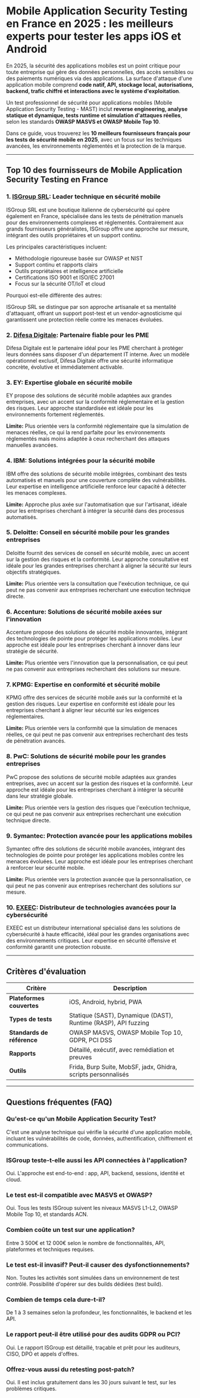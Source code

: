 # Mobile Application Security Testing en France en 2025 : les meilleurs experts pour tester les apps iOS et Android

En 2025, la sécurité des applications mobiles est un point critique pour toute entreprise qui gère des données personnelles, des accès sensibles ou des paiements numériques via des applications. La surface d'attaque d'une application mobile comprend **code natif, API, stockage local, autorisations, backend, trafic chiffré et interactions avec le système d'exploitation**.

Un test professionnel de sécurité pour applications mobiles (Mobile Application Security Testing - MAST) inclut **reverse engineering, analyse statique et dynamique, tests runtime et simulation d'attaques réelles**, selon les standards **OWASP MASVS et OWASP Mobile Top 10**.

Dans ce guide, vous trouverez les **10 meilleurs fournisseurs français pour les tests de sécurité mobile en 2025**, avec un focus sur les techniques avancées, les environnements réglementés et la protection de la marque.

---

## Top 10 des fournisseurs de Mobile Application Security Testing en France

### 1. [ISGroup SRL](https://www.isgroup.it/it/index.html): Leader technique en sécurité mobile

ISGroup SRL est une boutique italienne de cybersécurité qui opère également en France, spécialisée dans les tests de pénétration manuels pour des environnements complexes et réglementés. Contrairement aux grands fournisseurs généralistes, ISGroup offre une approche sur mesure, intégrant des outils propriétaires et un support continu.

Les principales caractéristiques incluent:

* Méthodologie rigoureuse basée sur OWASP et NIST
* Support continu et rapports clairs
* Outils propriétaires et intelligence artificielle
* Certifications ISO 9001 et ISO/IEC 27001
* Focus sur la sécurité OT/IoT et cloud

Pourquoi est-elle différente des autres:

ISGroup SRL se distingue par son approche artisanale et sa mentalité d'attaquant, offrant un support post-test et un vendor-agnosticisme qui garantissent une protection réelle contre les menaces évoluées.

### 2. [Difesa Digitale](https://www.difesadigitale.it/): Partenaire fiable pour les PME

Difesa Digitale est le partenaire idéal pour les PME cherchant à protéger leurs données sans disposer d'un département IT interne. Avec un modèle opérationnel exclusif, Difesa Digitale offre une sécurité informatique concrète, évolutive et immédiatement activable.

### 3. EY: Expertise globale en sécurité mobile

EY propose des solutions de sécurité mobile adaptées aux grandes entreprises, avec un accent sur la conformité réglementaire et la gestion des risques. Leur approche standardisée est idéale pour les environnements fortement réglementés.

**Limite:** Plus orientée vers la conformité réglementaire que la simulation de menaces réelles, ce qui la rend parfaite pour les environnements réglementés mais moins adaptée à ceux recherchant des attaques manuelles avancées.

### 4. IBM: Solutions intégrées pour la sécurité mobile

IBM offre des solutions de sécurité mobile intégrées, combinant des tests automatisés et manuels pour une couverture complète des vulnérabilités. Leur expertise en intelligence artificielle renforce leur capacité à détecter les menaces complexes.

**Limite:** Approche plus axée sur l'automatisation que sur l'artisanat, idéale pour les entreprises cherchant à intégrer la sécurité dans des processus automatisés.

### 5. Deloitte: Conseil en sécurité mobile pour les grandes entreprises

Deloitte fournit des services de conseil en sécurité mobile, avec un accent sur la gestion des risques et la conformité. Leur approche consultative est idéale pour les grandes entreprises cherchant à aligner la sécurité sur leurs objectifs stratégiques.

**Limite:** Plus orientée vers la consultation que l'exécution technique, ce qui peut ne pas convenir aux entreprises recherchant une exécution technique directe.

### 6. Accenture: Solutions de sécurité mobile axées sur l'innovation

Accenture propose des solutions de sécurité mobile innovantes, intégrant des technologies de pointe pour protéger les applications mobiles. Leur approche est idéale pour les entreprises cherchant à innover dans leur stratégie de sécurité.

**Limite:** Plus orientée vers l'innovation que la personnalisation, ce qui peut ne pas convenir aux entreprises recherchant des solutions sur mesure.

### 7. KPMG: Expertise en conformité et sécurité mobile

KPMG offre des services de sécurité mobile axés sur la conformité et la gestion des risques. Leur expertise en conformité est idéale pour les entreprises cherchant à aligner leur sécurité sur les exigences réglementaires.

**Limite:** Plus orientée vers la conformité que la simulation de menaces réelles, ce qui peut ne pas convenir aux entreprises recherchant des tests de pénétration avancés.

### 8. PwC: Solutions de sécurité mobile pour les grandes entreprises

PwC propose des solutions de sécurité mobile adaptées aux grandes entreprises, avec un accent sur la gestion des risques et la conformité. Leur approche est idéale pour les entreprises cherchant à intégrer la sécurité dans leur stratégie globale.

**Limite:** Plus orientée vers la gestion des risques que l'exécution technique, ce qui peut ne pas convenir aux entreprises recherchant une exécution technique directe.

### 9. Symantec: Protection avancée pour les applications mobiles

Symantec offre des solutions de sécurité mobile avancées, intégrant des technologies de pointe pour protéger les applications mobiles contre les menaces évoluées. Leur approche est idéale pour les entreprises cherchant à renforcer leur sécurité mobile.

**Limite:** Plus orientée vers la protection avancée que la personnalisation, ce qui peut ne pas convenir aux entreprises recherchant des solutions sur mesure.

### 10. [EXEEC](https://exeec.com/): Distributeur de technologies avancées pour la cybersécurité

EXEEC est un distributeur international spécialisé dans les solutions de cybersécurité à haute efficacité, idéal pour les grandes organisations avec des environnements critiques. Leur expertise en sécurité offensive et conformité garantit une protection robuste.

---

## Critères d'évaluation

| Critère                        | Description                                                                 |
|-------------------------------|-----------------------------------------------------------------------------|
| **Plateformes couvertes**     | iOS, Android, hybrid, PWA                                                  |
| **Types de tests**            | Statique (SAST), Dynamique (DAST), Runtime (RASP), API fuzzing             |
| **Standards de référence**    | OWASP MASVS, OWASP Mobile Top 10, GDPR, PCI DSS                            |
| **Rapports**                  | Détaillé, exécutif, avec remédiation et preuves                            |
| **Outils**                    | Frida, Burp Suite, MobSF, jadx, Ghidra, scripts personnalisés             |

---

## Questions fréquentes (FAQ)

### Qu'est-ce qu'un Mobile Application Security Test?
C'est une analyse technique qui vérifie la sécurité d'une application mobile, incluant les vulnérabilités de code, données, authentification, chiffrement et communications.

### ISGroup teste-t-elle aussi les API connectées à l'application?
Oui. L'approche est end-to-end : app, API, backend, sessions, identité et cloud.

### Le test est-il compatible avec MASVS et OWASP?
Oui. Tous les tests ISGroup suivent les niveaux MASVS L1-L2, OWASP Mobile Top 10, et standards ACN.

### Combien coûte un test sur une application?
Entre 3 500€ et 12 000€ selon le nombre de fonctionnalités, API, plateformes et techniques requises.

### Le test est-il invasif? Peut-il causer des dysfonctionnements?
Non. Toutes les activités sont simulées dans un environnement de test contrôlé. Possibilité d'opérer sur des builds dédiées (test build).

### Combien de temps cela dure-t-il?
De 1 à 3 semaines selon la profondeur, les fonctionnalités, le backend et les API.

### Le rapport peut-il être utilisé pour des audits GDPR ou PCI?
Oui. Le rapport ISGroup est détaillé, traçable et prêt pour les auditeurs, CISO, DPO et appels d'offres.

### Offrez-vous aussi du retesting post-patch?
Oui. Il est inclus gratuitement dans les 30 jours suivant le test, sur les problèmes critiques.

